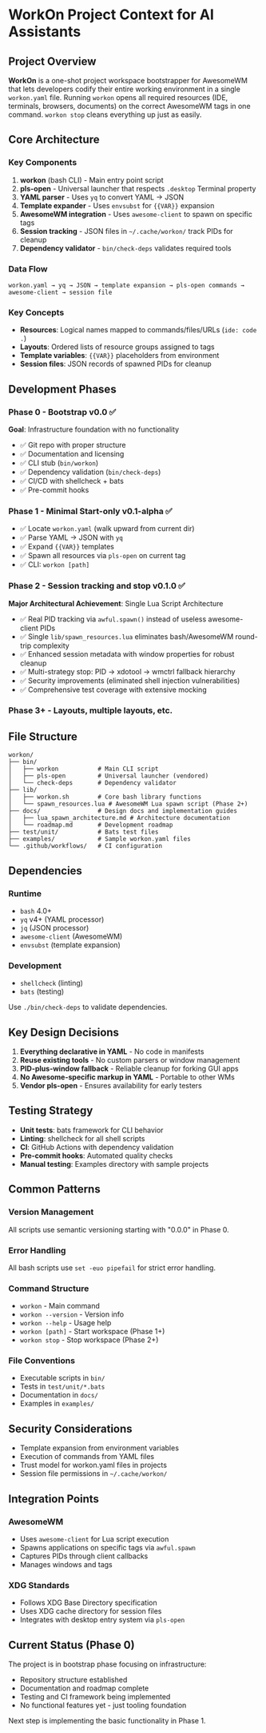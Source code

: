 # WorkOn Project Context for AI Assistants

## Project Overview

**WorkOn** is a one-shot project workspace bootstrapper for AwesomeWM that lets developers codify their entire working environment in a single `workon.yaml` file. Running `workon` opens all required resources (IDE, terminals, browsers, documents) on the correct AwesomeWM tags in one command. `workon stop` cleans everything up just as easily.

## Core Architecture

### Key Components
1. **workon** (bash CLI) - Main entry point script
2. **pls-open** - Universal launcher that respects `.desktop` Terminal property
3. **YAML parser** - Uses `yq` to convert YAML → JSON
4. **Template expander** - Uses `envsubst` for `{{VAR}}` expansion
5. **AwesomeWM integration** - Uses `awesome-client` to spawn on specific tags
6. **Session tracking** - JSON files in `~/.cache/workon/` track PIDs for cleanup
7. **Dependency validator** - `bin/check-deps` validates required tools

### Data Flow
```
workon.yaml → yq → JSON → template expansion → pls-open commands → awesome-client → session file
```

### Key Concepts
- **Resources**: Logical names mapped to commands/files/URLs (`ide: code .`)
- **Layouts**: Ordered lists of resource groups assigned to tags
- **Template variables**: `{{VAR}}` placeholders from environment
- **Session files**: JSON records of spawned PIDs for cleanup

## Development Phases

### Phase 0 - Bootstrap v0.0 ✅
**Goal**: Infrastructure foundation with no functionality
- ✅ Git repo with proper structure
- ✅ Documentation and licensing
- ✅ CLI stub (`bin/workon`)
- ✅ Dependency validation (`bin/check-deps`)
- ✅ CI/CD with shellcheck + bats
- ✅ Pre-commit hooks

### Phase 1 - Minimal Start-only v0.1-alpha ✅
- ✅ Locate `workon.yaml` (walk upward from current dir)
- ✅ Parse YAML → JSON with `yq`
- ✅ Expand `{{VAR}}` templates
- ✅ Spawn all resources via `pls-open` on current tag
- ✅ CLI: `workon [path]`

### Phase 2 - Session tracking and stop v0.1.0 ✅ 
**Major Architectural Achievement**: Single Lua Script Architecture
- ✅ Real PID tracking via `awful.spawn()` instead of useless awesome-client PIDs
- ✅ Single `lib/spawn_resources.lua` eliminates bash/AwesomeWM round-trip complexity
- ✅ Enhanced session metadata with window properties for robust cleanup
- ✅ Multi-strategy stop: PID → xdotool → wmctrl fallback hierarchy
- ✅ Security improvements (eliminated shell injection vulnerabilities)
- ✅ Comprehensive test coverage with extensive mocking

### Phase 3+ - Layouts, multiple layouts, etc.

## File Structure
```
workon/
├── bin/
│   ├── workon           # Main CLI script
│   ├── pls-open         # Universal launcher (vendored)
│   └── check-deps       # Dependency validator
├── lib/
│   ├── workon.sh        # Core bash library functions
│   └── spawn_resources.lua # AwesomeWM Lua spawn script (Phase 2+)
├── docs/                # Design docs and implementation guides
│   ├── lua_spawn_architecture.md # Architecture documentation
│   └── roadmap.md       # Development roadmap
├── test/unit/           # Bats test files
├── examples/            # Sample workon.yaml files
└── .github/workflows/   # CI configuration
```

## Dependencies

### Runtime
- `bash` 4.0+
- `yq` v4+ (YAML processor)
- `jq` (JSON processor)
- `awesome-client` (AwesomeWM)
- `envsubst` (template expansion)

### Development
- `shellcheck` (linting)
- `bats` (testing)

Use `./bin/check-deps` to validate dependencies.

## Key Design Decisions

1. **Everything declarative in YAML** - No code in manifests
2. **Reuse existing tools** - No custom parsers or window management
3. **PID-plus-window fallback** - Reliable cleanup for forking GUI apps
4. **No Awesome-specific markup in YAML** - Portable to other WMs
5. **Vendor pls-open** - Ensures availability for early testers

## Testing Strategy

- **Unit tests**: bats framework for CLI behavior
- **Linting**: shellcheck for all shell scripts
- **CI**: GitHub Actions with dependency validation
- **Pre-commit hooks**: Automated quality checks
- **Manual testing**: Examples directory with sample projects

## Common Patterns

### Version Management
All scripts use semantic versioning starting with "0.0.0" in Phase 0.

### Error Handling
All bash scripts use `set -euo pipefail` for strict error handling.

### Command Structure
- `workon` - Main command
- `workon --version` - Version info
- `workon --help` - Usage help
- `workon [path]` - Start workspace (Phase 1+)
- `workon stop` - Stop workspace (Phase 2+)

### File Conventions
- Executable scripts in `bin/`
- Tests in `test/unit/*.bats`
- Documentation in `docs/`
- Examples in `examples/`

## Security Considerations

- Template expansion from environment variables
- Execution of commands from YAML files
- Trust model for workon.yaml files in projects
- Session file permissions in `~/.cache/workon/`

## Integration Points

### AwesomeWM
- Uses `awesome-client` for Lua script execution
- Spawns applications on specific tags via `awful.spawn`
- Captures PIDs through client callbacks
- Manages windows and tags

### XDG Standards
- Follows XDG Base Directory specification
- Uses XDG cache directory for session files
- Integrates with desktop entry system via `pls-open`

## Current Status (Phase 0)

The project is in bootstrap phase focusing on infrastructure:
- Repository structure established
- Documentation and roadmap complete
- Testing and CI framework being implemented
- No functional features yet - just tooling foundation

Next step is implementing the basic functionality in Phase 1.